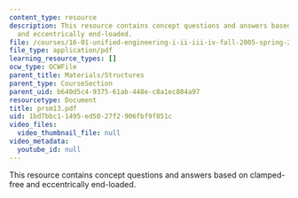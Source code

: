 ```yaml
---
content_type: resource
description: This resource contains concept questions and answers based on clamped-free
  and eccentrically end-loaded.
file: /courses/16-01-unified-engineering-i-ii-iii-iv-fall-2005-spring-2006/1bd7bbc11495ed5027f2906fbf9f851c_prsm13.pdf
file_type: application/pdf
learning_resource_types: []
ocw_type: OCWFile
parent_title: Materials/Structures
parent_type: CourseSection
parent_uid: b640d5c4-9375-61ab-448e-c8a1ec804a97
resourcetype: Document
title: prsm13.pdf
uid: 1bd7bbc1-1495-ed50-27f2-906fbf9f851c
video_files:
  video_thumbnail_file: null
video_metadata:
  youtube_id: null
---
```

This resource contains concept questions and answers based on clamped-free and eccentrically end-loaded.

